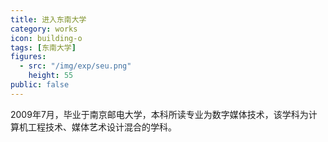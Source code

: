 ```yaml
---
title: 进入东南大学
category: works
icon: building-o
tags: [东南大学]
figures:
  - src: "/img/exp/seu.png"
    height: 55
public: false
---
```


2009年7月，毕业于南京邮电大学，本科所读专业为数字媒体技术，该学科为计算机工程技术、媒体艺术设计混合的学科。